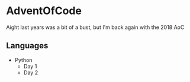 # AdventOfCode
Aight last years was a bit of a bust, but I'm back again with the 2018 AoC

## Languages
- Python
  - Day 1
  - Day 2
